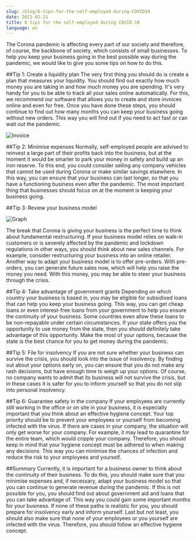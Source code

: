 ```yaml
---
slug: /blog/6-tips-for-the-self-employed-during-COVID19
date: 2021-02-21
title: 6 tips for the self-employed during COVID-19
language: en
---
```

The Corona pandemic is affecting every part of our society and therefore, of course, the backbone of society, which consists of small businesses. To help you keep your business going in the best possible way during the pandemic, we would like to give you some tips on how to do this.

##Tip 1: Create a liquidity plan 
The very first thing you should do is create a plan that measures your liquidity. You should find out exactly how much money you are taking in and how much money you are spending. It's very handy for you to be able to track all your sales online automatically. For this, we recommend our software that allows you to create and store invoices online and even for free. 
Once you have done these steps, you should continue to find out how many months you can keep your business going without new orders. This way you will find out if you need to act fast or can wait out the pandemic. 

![Invoice](/assets/blog/invoice-dollar-hands.png)

##Tip 2: Minimise expenses 
Normally, self-employed people are advised to reinvest a large part of their profits back into the business, but at the moment it would be smarter to park your money in safety and build up an iron reserve. To this end, you could consider selling any company vehicles that cannot be used during Corona or make similar savings elsewhere. 
In this way, you can ensure that your business can last longer, so that you have a functioning business even after the pandemic. The most important thing that businesses should focus on at the moment is keeping your business going. 

##Tip 3: Review your business model 

![Graph](/assets/blog/graph-mobile-hand.png)

The break that Corona is giving your business is the perfect time to think about fundamental restructuring. If your business model relies on walk-in customers or is severely affected by the pandemic and lockdown regulations in other ways, you should think about new sales channels. For example, consider restructuring your business into an online retailer. 
Another way to adapt your business model is to offer pre-orders. With pre-orders, you can generate future sales now, which will help you raise the money you need. With this money, you may be able to steer your business through the crisis. 

##Tip 4: Take advantage of government grants
Depending on which country your business is based in, you may be eligible for subsidised loans that can help you keep your business going. This way, you can get cheap loans or even interest-free loans from your government to help you ensure the continuity of your business. Some countries even allow these loans to be non-repayable under certain circumstances. 
If your state offers you the opportunity to use money from the state, then you should definitely take advantage of this opportunity. Make the most of your options, because the state is the best chance for you to get money during the pandemic. 

##Tip 5: File for insolvency
If you are not sure whether your business can survive the crisis, you should look into the issue of insolvency. By finding out about your options early on, you can ensure that you do not make any rash decisions, but have enough time to weigh up your options.
Of course, no company wants to admit that its business will not survive the crisis, but in these cases it is safer for you to inform yourself so that you do not slip into personal insolvency.

##Tip 6: Guarantee safety in the company
If your employees are currently still working in the office or on site in your business, it is especially important that you think about an effective hygiene concept. Your top priority should be to prevent your employees or yourself from becoming infected with the virus.
If there are cases in your company, the situation will only get worse for your company. For example, it may lead to quarantine for the entire team, which would cripple your company. Therefore, you should keep in mind that your hygiene concept must be adhered to when making any decisions. This way you can minimise the chances of infection and reduce the risk to your employees and yourself. 

##Summary
Currently, it is important for a business owner to think about the continuity of their business. To do this, you should make sure that you minimise expenses and, if necessary, adapt your business model so that you can continue to generate revenue during the pandemic.
If this is not possible for you, you should find out about government aid and loans that you can take advantage of. This way you could gain some important months for your business. If none of these paths is realistic for you, you should prepare for insolvency early and inform yourself.
Last but not least, you should also make sure that none of your employees or you yourself are infected with the virus. Therefore, you should follow an effective hygiene concept. 
